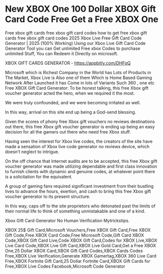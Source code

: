 # New XBOX One 100 Dollar XBOX Gift Card Code Free Get a Free XBOX One

Free xbox gift cards free xbox gift card codes how to get free xbox gift cards free xbox gift card codes 2025 Xbox Live Free Gift Card Code Generator | 2025 (100% Working) Using our Xbox Live Gift Card Code Generator Tool you can Get unlimited Free xbox Codes to purchase unlimited Stuff, You can Redeem it Directly on microsoft.

XBOX GIFT CARDS GENERATOR - https://appbitly.com/DHFqQ

Microsoft which is Richest Company in the World has Lots of Products in The Market, Xbox Live is Also one of them Which is Home Based Gaming Network After Launched it has Come in lots of Variants Such 360 , one etc Free XBOX Gift Card Generator: To be honest talking, this free Xbox gift voucher generator acted the hero, when we required it the most.

We were truly confounded, and we were becoming irritated as well.

In this way, arrival on this site end up being a God-send blessing.

Given the scores of phony free Xbox gift vouchers no reviews destinations out there, this free Xbox gift voucher generator is ending up being an easy decision for all the gamers out there who need free Xbox stuff.

Having seen the interest for Xbox live codes, the creators of the site have made a sensation of Xbox live code generator no reviews device, which doesn't neglect to intrigue.

On the off chance that Internet audits are to be accepted, this free Xbox gift voucher generator was made utilizing dependable and first class innovation to furnish clients with dynamic and genuine codes, at whatever point there is a solicitation for the equivalent.

A group of gaming fans required significant investment from their bustling lives to advance the hours, exertion, and cash to bring this free Xbox gift voucher generator to its present structure.

In this way, caps off to the site proprietors who detonated past the limits of their normal life to think of something unmistakable and one of a kind.

Xbox Gift Card Generator No Human Verification Mytrickstips.

XBOX 25$ Gift Card,Microsoft Vouchers,Free XBOX Gift Card,Free XBOX Gift Code,Free XBOX Card Code,Free Microsoft Code,Gift Card XBOX Code,XBOX Gift Card Live,Code XBOX Gift Card,Codes for XBOX Live,XBOX Live Card Code,XBOX Live Gift Card,XBOX Live Gold Card,Get a Free XBOX One,25 Dollar XBOX Card,XBOX Gift Card Codes,XBOX Cards Codes Free,XBOX Live Verification,Generate XBOX Gamertag,XBOX 360 Live Card Free,XBOX Fortnite Gift Card,25 Dollar Fortnite Card,XBOX Gift Cards for Free,XBOX Live Codes Facebook,Microsoft Code Generator

